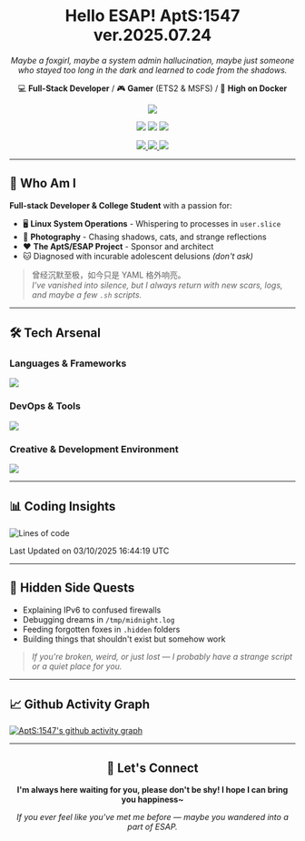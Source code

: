 <div align="center">
  <h1>Hello ESAP! AptS:1547 ver.2025.07.24</h1>
  <p><em>Maybe a foxgirl, maybe a system admin hallucination, maybe just someone who stayed too long in the dark and learned to code from the shadows.</em></p>
  
  <p>
    💻 <strong>Full-Stack Developer</strong> / 🎮 <strong>Gamer</strong> (ETS2 & MSFS) / 🐋 <strong>High on Docker</strong>
  </p>
</div>

<div align="center">
  <p>
    <a href="https://github.com/AptS-1547">
      <img src="https://github-readme-stats.vercel.app/api?username=AptS-1547&show_icons=true&theme=transparent" />
    </a>
  </p>

  <p>
    <img src="https://komarev.com/ghpvc/?username=AptS-1547&color=blue&style=flat-square" />
    <img src="https://img.shields.io/github/followers/AptS-1547?style=flat-square" />
    <img src="https://img.shields.io/github/stars/AptS-1547?style=flat-square" />
  </p>

  <p>
    <a href="https://www.esaps.net/">
      <img src="https://img.shields.io/badge/website-4493f8?style=for-the-badge&logo=About.me&logoColor=white" />
    </a>
    <a href="https://www.esaps.net/feed/">
      <img src="https://img.shields.io/badge/RSS-4493f8?style=for-the-badge&logo=rss&logoColor=white" />
    </a>
    <a href="mailto:apts-1547@esaps.net">
      <img src="https://img.shields.io/badge/Email-4493f8?style=for-the-badge&logo=gmail&logoColor=white" />
    </a>
  </p>
</div>

---

## 🦊 Who Am I

**Full-stack Developer & College Student** with a passion for:
- 🖥️ **Linux System Operations** - Whispering to processes in `user.slice`
- 📸 **Photography** - Chasing shadows, cats, and strange reflections  
- ❤️ **The AptS/ESAP Project** - Sponsor and architect
- 🐱 Diagnosed with incurable adolescent delusions *(don't ask)*

> 曾经沉默至极，如今只是 YAML 格外响亮。  
> *I've vanished into silence, but I always return with new scars, logs, and maybe a few `.sh` scripts.*

---

## 🛠️ Tech Arsenal

### **Languages & Frameworks**
<a href="https://skillicons.dev">
  <img src="https://skillicons.dev/icons?i=py,javascript,typescript,vue,nodejs,php,r,html,css,java,kotlin,go,c,cs,cpp,rust,bash,tailwind" />
</a>

### **DevOps & Tools**
<a href="https://skillicons.dev">
  <img src="https://skillicons.dev/icons?i=docker,git,github,githubactions,jenkins,nginx,cloudflare,workers,grafana,prometheus,sqlite,postgres,mysql,mongodb,redis" />
</a>

### **Creative & Development Environment**
<a href="https://skillicons.dev">
  <img src="https://skillicons.dev/icons?i=vscode,visualstudio,idea,androidstudio,arduino,blender,ps,pr,ae,au" />
</a>

---

## 📊 Coding Insights

<!--START_SECTION:waka-->
![Lines of code](https://img.shields.io/badge/From%20Hello%20World%20I%27ve%20Written-1.4%20million%20lines%20of%20code-blue)


 Last Updated on 03/10/2025 16:44:19 UTC
<!--END_SECTION:waka-->

---

## 🌙 Hidden Side Quests

- Explaining IPv6 to confused firewalls
- Debugging dreams in `/tmp/midnight.log`  
- Feeding forgotten foxes in `.hidden` folders
- Building things that shouldn't exist but somehow work

> *If you're broken, weird, or just lost — I probably have a strange script or a quiet place for you.*

---

## 📈 Github Activity Graph

[![AptS:1547's github activity graph](https://github-readme-activity-graph.vercel.app/graph?username=AptS-1547&theme=react-dark)](https://github.com/AptS-1547)

---

<div align="center">
  <h2>🤝 Let's Connect</h2>
  <p><strong>I'm always here waiting for you, please don't be shy! I hope I can bring you happiness~</strong></p>
  
  <em>If you ever feel like you've met me before — maybe you wandered into a part of ESAP.</em>
</div>
